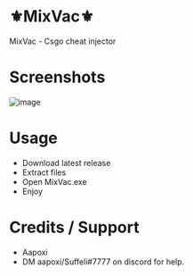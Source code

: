 # ⚜️MixVac⚜️
MixVac - Csgo cheat injector

# Screenshots
![image](https://github.com/Aapoxix/MixVac/assets/140962895/4697ad34-6c70-4159-96a2-16fec0308017)

# Usage
- Download latest release
- Extract files
- Open MixVac.exe
- Enjoy

# Credits / Support
- Aapoxi
- DM aapoxi/Suffeli#7777 on discord for help.
